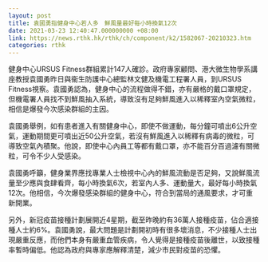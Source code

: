 ```yaml
---
layout: post
title: 袁國勇指健身中心若人多　鮮風量最好每小時換氣12次
date: 2021-03-23 12:40:47.000000000 +08:00
link: https://news.rthk.hk/rthk/ch/component/k2/1582067-20210323.htm
categories: rthk
---
```


健身中心URSUS Fitness群組累計147人確診。政府專家顧問、港大微生物學系講座教授袁國勇昨日與衞生防護中心總監林文健及機電工程署人員，到URSUS Fitness視察。袁國勇認為，健身中心的流程做得不錯，亦有嚴格的戴口罩規定，但機電署人員找不到鮮風抽入系統，導致沒有足夠鮮風進入以稀釋室內空氣微粒，相信是爆發今次感染群組的主因。

袁國勇舉例，如有患者進入有關健身中心，即使不做運動，每分鐘可噴出6公升空氣，運動期間更可噴出近50公升空氣，若沒有鮮風進入以稀釋有病毒的微粒，可導致空氣內積聚。他說，即使中心內員工等都有戴口罩，亦不能百分百過濾有關微粒，可令不少人受感染。

袁國勇呼籲，健身業界應找專業人士檢視中心內的鮮風流動是否足夠，又說鮮風流量至少應與食肆看齊，每小時換氣6次，若室內人多、運動量大，最好每小時換氣12次。他相信，今次爆發感染群組的健身中心，符合到當局的通風要求，才可重新開業。

另外，新冠疫苗接種計劃展開近4星期，截至昨晚約有36萬人接種疫苗，佔合適接種人士約6%。袁國勇說，最大問題是計劃開初時有很多壞消息，不少接種人士出現嚴重反應，而他們本身有嚴重血管疾病，令人覺得是接種疫苗後離世，以致接種率暫時偏低。他認為政府與專家應解釋清楚，減少市民對疫苗的恐懼。

